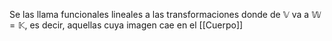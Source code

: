 Se las llama funcionales lineales a las transformaciones donde de $\mathbb{V}$ va a $\mathbb{W} = \mathbb{K}$, es decir, aquellas cuya imagen cae en el [[Cuerpo]]